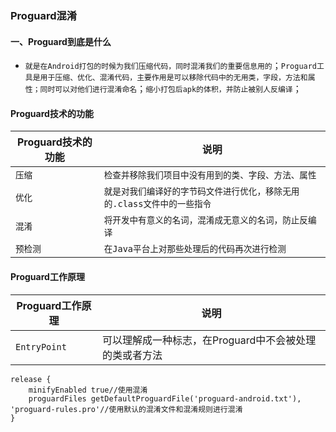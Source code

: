 ### Proguard混淆
#### 一、Proguard到底是什么
+ `就是在Android打包的时候为我们压缩代码，同时混淆我们的重要信息用的`；`Proguard工具是用于压缩、优化、混淆代码，主要作用是可以移除代码中的无用类，字段，方法和属性；同时可以对他们进行混淆命名`；`缩小打包后apk的体积，并防止被别人反编译`；
#### Proguard技术的功能

|Proguard技术的功能|说明|
|------|-------|
|`压缩`|`检查并移除我们项目中没有用到的类、字段、方法、属性`|
|`优化`|`就是对我们编译好的字节码文件进行优化，移除无用的.class文件中的一些指令`|
|`混淆`|`将开发中有意义的名词，混淆成无意义的名词，防止反编译`|
|`预检测`|`在Java平台上对那些处理后的代码再次进行检测`|

#### Proguard工作原理

|Proguard工作原理|说明|
|-----|-----|
|`EntryPoint`|可以理解成一种标志，在Proguard中不会被处理的类或者方法|

```
release {
    minifyEnabled true//使用混淆
    proguardFiles getDefaultProguardFile('proguard-android.txt'), 'proguard-rules.pro'//使用默认的混淆文件和混淆规则进行混淆
}
```
